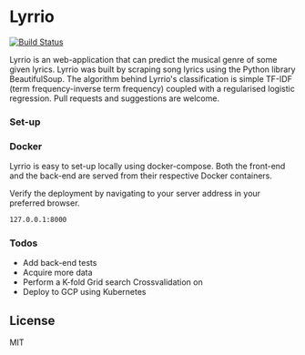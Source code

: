 # Lyrrio



[![Build Status](https://travis-ci.org/joemccann/dillinger.svg?branch=master)](https://travis-ci.org/joemccann/dillinger)


Lyrrio is an web-application that can predict the musical genre of some given lyrics. Lyrrio was built by scraping song lyrics using the Python library BeautifulSoup. The algorithm behind Lyrrio's classification is simple TF-IDF (term frequency-inverse term frequency) coupled with a regularised logistic regression. Pull requests and suggestions are welcome. 

### Set-up
### Docker
Lyrrio is easy to set-up locally using docker-compose. Both the front-end and the back-end are served from their respective Docker containers.

Verify the deployment by navigating to your server address in your preferred browser.

```sh
127.0.0.1:8000
```

### Todos

 - Add back-end tests
 - Acquire more data
 - Perform a K-fold Grid search Crossvalidation on 
 - Deploy to GCP using Kubernetes

License
----

MIT
